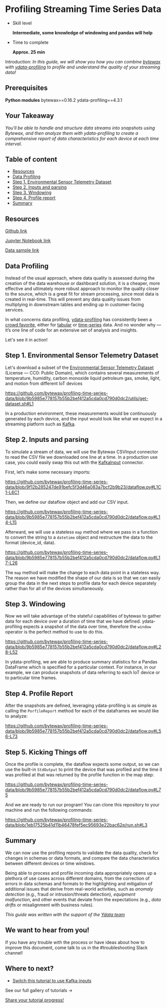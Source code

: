 # Profiling Streaming Time Series Data

- Skill level
    
    **Intermediate, some knowledge of windowing and pandas will help**
    
- Time to complete
    
    **Approx. 25 min**
    

Introduction: *In this guide, we will show you how you can combine [bytewax](https://github.com/bytewax/bytewax) with [ydata-profiling](https://github.com/ydataai/ydata-profiling) to profile and understand the quality of your streaming data!*

## ****Prerequisites****

**Python modules** bytewax==0.16.2 ydata-profiling==4.3.1

## Your Takeaway

*You'll be able to handle and structure data streams into snapshots using Bytewax, and then analyze them with ydata-profiling to create a comprehensive report of data characteristics for each device at each time interval.*

## Table of content

- [Resources](https://github.com/bytewax/profiling-time-series-data/tree/main#resources)
- [Data Profiling](https://github.com/bytewax/profiling-time-series-data/tree/main#data-profiling)
- [Step 1. Environmental Sensor Telemetry Dataset](https://github.com/bytewax/profiling-time-series-data/tree/main#step-1-environmental-sensor-telemetry-dataset)
- [Step 2. Inputs and parsing](https://github.com/bytewax/profiling-time-series-data/tree/main#step-2-inputs-and-parsing)
- [Step 3. Windowing](https://github.com/bytewax/profiling-time-series-data/tree/main#step-3-windowing)
- [Step 4. Profile report](https://github.com/bytewax/profiling-time-series-data/tree/main#step-4-profile-report)
- [Summary](https://github.com/bytewax/profiling-time-series-data/tree/main#summary)

## Resources

[Github link](https://github.com/bytewax/profiling-time-series-data)

[Jupyter Notebook link](https://colab.research.google.com/gist/awmatheson/d30d520f693d1ddc4319ab3bc87eccf2/ydata-profiling-streaming.ipynb)

[Data sample link](https://www.kaggle.com/datasets/garystafford/environmental-sensor-data-132k)

## Data Profiling

Instead of the usual approach, where data quality is assessed during the creation of the data warehouse or dashboard solution, it is a cheaper, more effective and ultimately more robust approach to monitor the quality closer to the source, which is a great fit for stream processing, since most data is created in real-time. This will prevent any data quality issues from multiplying in downstream tables and ending up in customer-facing services.

In what concerns data profiling, [ydata-profiling](https://github.com/ydataai/ydata-profiling) has consistently been a [crowd favorite](https://medium.com/ydata-ai/auditing-data-quality-with-pandas-profiling-b1bf1919f856), either for [tabular](https://ydata-profiling.ydata.ai/docs/master/pages/getting_started/examples.html) or [time-series](https://medium.com/towards-data-science/how-to-do-an-eda-for-time-series-cbb92b3b1913) data. And no wonder why — it’s one line of code for an extensive set of analysis and insights.

Let's see it in action!

## Step 1. Environmental Sensor Telemetry Dataset 

Let's download a subset of the [Environmental Sensor Telemetry Dataset](https://www.kaggle.com/datasets/garystafford/environmental-sensor-data-132k) (License — CC0: Public Domain), which contains several measurements of temperature, humidity, carbon monoxide liquid petroleum gas, smoke, light, and motion from different IoT devices

https://github.com/bytewax/profiling-time-series-data/blob/9b5985e778157b55b2bef412a5cda0cd790d0dc2/utils/get-dataset.sh#L1

In a production environment, these measurements would be continuously generated by each device, and the input would look like what we expect in a streaming platform such as [Kafka](https://bytewax.io/guides/enriching-streaming-data). 

## Step 2. Inputs and parsing

To simulate a stream of data, we will use the Bytewax CSVInput connector to read the CSV file we downloaded one line at a time. In a production use case, you could easily swap this out with the [KafkaInput](https://www.bytewax.io/apidocs/bytewax.connectors/kafka) connector.

First, let’s make some necessary imports:

https://github.com/bytewax/profiling-time-series-data/blob/9f12b285247de91befc5f3d46a083a7bcf2b9b23/dataflow.py#L1C1-L6C1

Then, we define our dataflow object and add our CSV input.

https://github.com/bytewax/profiling-time-series-data/blob/9b5985e778157b55b2bef412a5cda0cd790d0dc2/dataflow.py#L14-L15

Afterward, we will use a stateless `map` method where we pass in a function to convert the string to a `datetime` object and restructure the data to the format (device_id, data).

https://github.com/bytewax/profiling-time-series-data/blob/9b5985e778157b55b2bef412a5cda0cd790d0dc2/dataflow.py#L17-L26

The `map` method will make the change to each data point in a stateless way. The reason we have modified the shape of our data is so that we can easily group the data in the next steps to profile data for each device separately rather than for all of the devices simultaneously.


## Step 3. Windowing
Now we will take advantage of the stateful capabilities of bytewax to gather data for each device over a duration of time that we have defined. ydata-profiling expects a snapshot of the data over time, therefore the `window` operator is the perfect method to use to do this.

https://github.com/bytewax/profiling-time-series-data/blob/9b5985e778157b55b2bef412a5cda0cd790d0dc2/dataflow.py#L28-L52

In ydata-profiling, we are able to produce summary statistics for a Pandas DataFrame which is specified for a particular context. For instance, in our example, we can produce snapshots of data referring to each IoT device or to particular time frames.


## Step 4. Profile Report

After the snapshots are defined, leveraging ydata-profiling is as simple as calling the `PorfileReport` method for each of the dataframes we would like to analyze:

https://github.com/bytewax/profiling-time-series-data/blob/9b5985e778157b55b2bef412a5cda0cd790d0dc2/dataflow.py#L56-L73

## Step 5. Kicking Things off
Once the profile is complete, the dataflow expects some output, so we can use the built-in `StdOutput` to print the device that was profiled and the time it was profiled at that was returned by the profile function in the map step:

https://github.com/bytewax/profiling-time-series-data/blob/9b5985e778157b55b2bef412a5cda0cd790d0dc2/dataflow.py#L75

And we are ready to run our program! You can clone this repository to your machine and run the following commands:

https://github.com/bytewax/profiling-time-series-data/blob/1eb17525b41d11b46478fef5ec95693e22bac62e/run.sh#L3

## Summary

We can now use the profiling reports to validate the data quality, check for changes in schemas or data formats, and compare the data characteristics between different devices or time windows.

Being able to process and profile incoming data appropriately opens up a plethora of use cases across different domains, from the correction of errors in data schemas and formats to the highlighting and mitigation of additional issues that derive from real-world activities, such as *anomaly detection* (e.g., fraud or intrusion/threats detection), *equipment malfunction*, and other events that deviate from the expectations (e.g., *data drifts* or misalignment with business rules).

_This guide was written with the support of the [Ydata team](https://ydata.ai/)_

## We want to hear from you!

If you have any trouble with the process or have ideas about how to improve this document, come talk to us in the #troubleshooting Slack channel!

## Where to next?

- [Switch this tutorial to use Kafka inputs](https://bytewax.io/guides/enriching-streaming-data)

See our full gallery of tutorials →

[Share your tutorial progress!](https://twitter.com/intent/tweet?text=I%27m%20mastering%20data%20streaming%20with%20%40bytewax!%20&url=https://bytewax.io/tutorials/&hashtags=Bytewax,Tutorials)
